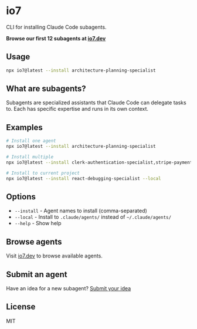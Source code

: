 # io7

CLI for installing Claude Code subagents.

**Browse our first 12 subagents at [io7.dev](https://io7.dev)**

## Usage

```bash
npx io7@latest --install architecture-planning-specialist
```

## What are subagents?

Subagents are specialized assistants that Claude Code can delegate tasks to. Each has specific expertise and runs in its own context.

## Examples

```bash
# Install one agent
npx io7@latest --install architecture-planning-specialist

# Install multiple
npx io7@latest --install clerk-authentication-specialist,stripe-payment-specialist

# Install to current project
npx io7@latest --install react-debugging-specialist --local
```

## Options

- `--install` - Agent names to install (comma-separated)
- `--local` - Install to `.claude/agents/` instead of `~/.claude/agents/`
- `--help` - Show help

## Browse agents

Visit [io7.dev](https://io7.dev) to browse available agents.

## Submit an agent

Have an idea for a new subagent? [Submit your idea](https://github.com/mzxrai/io7/issues/new?template=agent-submission.yml)

## License

MIT